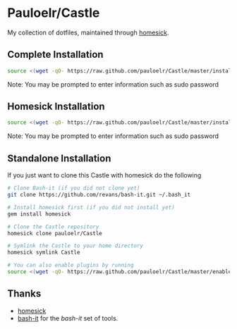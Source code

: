 Pauloelr/Castle
===============

My collection of dotfiles, maintained through [homesick](https://github.com/technicalpickles/homesick).

Complete Installation
---------------------

```sh
source <(wget -qO- https://raw.github.com/pauloelr/Castle/master/install_main.sh)
```

Note: You may be prompted to enter information such as sudo password

Homesick Installation
---------------------

```sh
source <(wget -qO- https://raw.github.com/pauloelr/Castle/master/install_user.sh)
```

Note: You may be prompted to enter information such as sudo password

Standalone Installation
----------------------

If you just want to clone this Castle with homesick do the following

```sh
# Clone Bash-it (if you did not clone yet)
git clone https://github.com/revans/bash-it.git ~/.bash_it

# Install homesick first (if you did not install yet)
gem install homesick

# Clone the Castle repository
homesick clone pauloelr/Castle

# Symlink the Castle to your home directory
homesick symlink Castle

# You can also enable plugins by running
source <(wget -qO- https://raw.github.com/pauloelr/Castle/master/enable_bashit.sh)
```

Thanks
------

* [homesick](https://github.com/technicalpickles/homesick)
* [bash-it](https://github.com/revans/bash-it) for the _bash-it_ set of tools.
